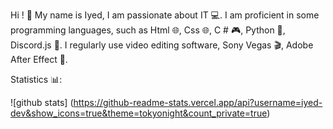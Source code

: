 Hi ! 👋
My name is Iyed, I am passionate about IT 💻.
I am proficient in some programming languages, such as Html 🌐, Css 🌐, C # 🎮, Python 🐍, Discord.js 🤖. I regularly use video editing software, Sony Vegas 🎬, Adobe After Effect 🎥.

Statistics 📊:

![github stats] (https://github-readme-stats.vercel.app/api?username=iyed-dev&show_icons=true&theme=tokyonight&count_private=true)
